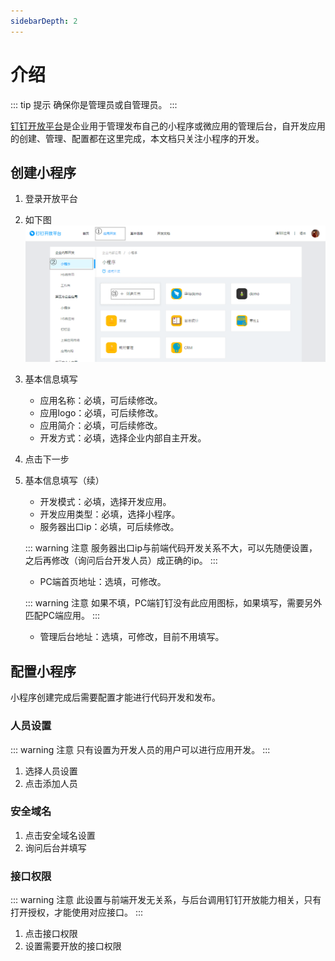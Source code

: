 ```yaml
---
sidebarDepth: 2
---
```


# 介绍

::: tip 提示
确保你是管理员或自管理员。
:::

[钉钉开放平台](https://open-dev.dingtalk.com)是企业用于管理发布自己的小程序或微应用的管理后台，自开发应用的创建、管理、配置都在这里完成，本文档只关注小程序的开发。

## 创建小程序

1. 登录开放平台
2. 如下图
![创建](./create.png)
3. 基本信息填写
    - 应用名称：必填，可后续修改。
    - 应用logo：必填，可后续修改。
    - 应用简介：必填，可后续修改。
    - 开发方式：必填，选择企业内部自主开发。
4. 点击下一步
5. 基本信息填写（续）
    - 开发模式：必填，选择开发应用。
    - 开发应用类型：必填，选择小程序。
    - 服务器出口ip：必填，可后续修改。

    ::: warning 注意
    服务器出口ip与前端代码开发关系不大，可以先随便设置，之后再修改（询问后台开发人员）成正确的ip。
    :::

    - PC端首页地址：选填，可修改。

    ::: warning 注意
    如果不填，PC端钉钉没有此应用图标，如果填写，需要另外匹配PC端应用。
    :::

    - 管理后台地址：选填，可修改，目前不用填写。

## 配置小程序

小程序创建完成后需要配置才能进行代码开发和发布。

### 人员设置

::: warning 注意
只有设置为开发人员的用户可以进行应用开发。
:::

1. 选择人员设置
2. 点击添加人员

### 安全域名

1. 点击安全域名设置
2. 询问后台并填写

### 接口权限

::: warning 注意
此设置与前端开发无关系，与后台调用钉钉开放能力相关，只有打开授权，才能使用对应接口。
:::

1. 点击接口权限
2. 设置需要开放的接口权限



